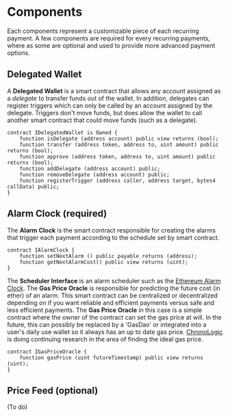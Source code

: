 # Components

Each components represent a customizable piece of each recurring payment. A few components are required for every recurring payments, where as some are optional and used to provide more advanced payment options.

## Delegated Wallet

A **Delegated Wallet** is a smart contract that allows any account assigned as a *delegate* to transfer funds out of the wallet. In addition, delegates can register triggers which can only be called by an account assigned by the delegate. Triggers don't move funds, but does allow the wallet to call another smart contract that could move funds (such as a delegate).

```
contract IDelegatedWallet is Owned {
    function isDelegate (address account) public view returns (bool);
    function transfer (address token, address to, uint amount) public returns (bool);
    function approve (address token, address to, uint amount) public returns (bool);
    function addDelegate (address account) public;
    function removeDelegate (address account) public;
    function registerTrigger (address caller, address target, bytes4 callData) public;
}
```

## Alarm Clock (required)

The **Alarm Clock** is the smart contract responsible for creating the alarms that trigger each payment according to the schedule set by smart contract.

```
contract IAlarmClock {
    function setNextAlarm () public payable returns (address);
    function getNextAlarmCost() public view returns (uint);
}
```

The **Scheduler Interface** is an alarm scheduler such as the [Ethereum Alarm Clock](https://ethereum-alarm-clock.readthedocs.io/en/latest/). The **Gas Price Oracle** is responsible for predicting the future cost (in ether) of an alarm. This smart contract can be centralized or decentralized depending on if you want reliable and efficient payments versus safe and less efficient payments. The **Gas Price Oracle** in this case is a simple contract where the owner of the contract can set the gas price at will. In the future, this can possibly be replaced by a 'GasDao' or integrated into a user's daily use wallet so it always has an up to date gas price. [ChronoLogic](https://blog.chronologic.network/how-to-picking-the-right-gas-price-for-scheduled-transactions-94e740328ec9) is doing continuing research in the area of finding the ideal gas price.

```
contract IGasPriceOracle {
    function gasPrice (uint futureTimestamp) public view returns (uint);
}
```

## Price Feed (optional)

(To do)